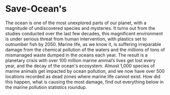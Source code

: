 # Save-Ocean's
The ocean is one of the most unexplored parts of our planet, with a magnitude of undiscovered species and mysteries. It turns out from the studies conducted over the last few decades, this magnificent environment is under serious threat from human intervention, with plastics set to outnumber fish by 2050.
Marine life, as we know it, is suffering irreparable damage from the chemical pollution of the waters and the millions of tons of mismanaged waste dumped in the oceans each year. The result is a planetary crisis with over 100 million marine animal’s lives get lost every year, and the decay of the ocean's ecosystem.
Almost 1,000 species of marine animals get impacted by ocean pollution, and we now have over 500 locations recorded as dead zones where marine life cannot exist. How did this happen, what is causing the most damage, find out everything below in the marine pollution statistics roundup.

